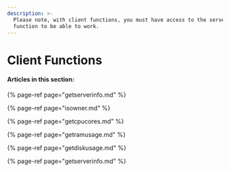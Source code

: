 ```yaml
---
description: >-
  Please note, with client functions, you must have access to the server for the
  function to be able to work.
---
```


# Client Functions

#### Articles in this section:

{% page-ref page="getserverinfo.md" %}

{% page-ref page="isowner.md" %}

{% page-ref page="getcpucores.md" %}

{% page-ref page="getramusage.md" %}

{% page-ref page="getdiskusage.md" %}

{% page-ref page="getserverinfo.md" %}



